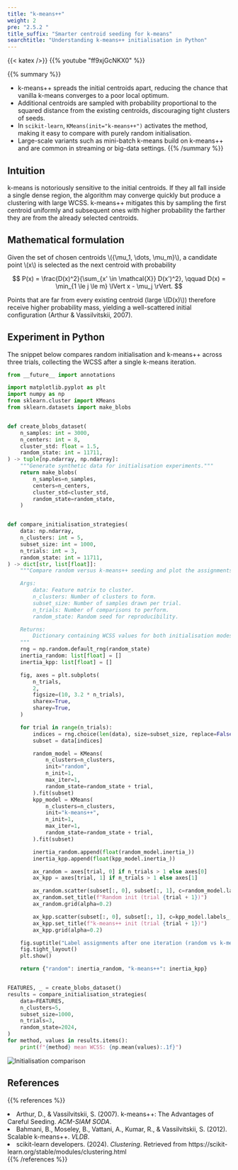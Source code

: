 ```yaml
---
title: "k-means++"
weight: 2
pre: "2.5.2 "
title_suffix: "Smarter centroid seeding for k-means"
searchtitle: "Understanding k-means++ initialisation in Python"
---
```


{{< katex />}}
{{% youtube "ff9xjGcNKX0" %}}

{{% summary %}}
- k-means++ spreads the initial centroids apart, reducing the chance that vanilla k-means converges to a poor local optimum.
- Additional centroids are sampled with probability proportional to the squared distance from the existing centroids, discouraging tight clusters of seeds.
- In `scikit-learn`, `KMeans(init="k-means++")` activates the method, making it easy to compare with purely random initialisation.
- Large-scale variants such as mini-batch k-means build on k-means++ and are common in streaming or big-data settings.
{{% /summary %}}

## Intuition
k-means is notoriously sensitive to the initial centroids. If they all fall inside a single dense region, the algorithm may converge quickly but produce a clustering with large WCSS. k-means++ mitigates this by sampling the first centroid uniformly and subsequent ones with higher probability the farther they are from the already selected centroids.

## Mathematical formulation
Given the set of chosen centroids \\(\{\mu_1, \dots, \mu_m\}\\), a candidate point \\(x\\) is selected as the next centroid with probability

$$
P(x) = \frac{D(x)^2}{\sum_{x' \in \mathcal{X}} D(x')^2}, \qquad
D(x) = \min_{1 \le j \le m} \lVert x - \mu_j \rVert.
$$

Points that are far from every existing centroid (large \\(D(x)\\)) therefore receive higher probability mass, yielding a well-scattered initial configuration (Arthur & Vassilvitskii, 2007).

## Experiment in Python
The snippet below compares random initialisation and k-means++ across three trials, collecting the WCSS after a single k-means iteration.

```python
from __future__ import annotations

import matplotlib.pyplot as plt
import numpy as np
from sklearn.cluster import KMeans
from sklearn.datasets import make_blobs


def create_blobs_dataset(
    n_samples: int = 3000,
    n_centers: int = 8,
    cluster_std: float = 1.5,
    random_state: int = 11711,
) -> tuple[np.ndarray, np.ndarray]:
    """Generate synthetic data for initialisation experiments."""
    return make_blobs(
        n_samples=n_samples,
        centers=n_centers,
        cluster_std=cluster_std,
        random_state=random_state,
    )


def compare_initialisation_strategies(
    data: np.ndarray,
    n_clusters: int = 5,
    subset_size: int = 1000,
    n_trials: int = 3,
    random_state: int = 11711,
) -> dict[str, list[float]]:
    """Compare random versus k-means++ seeding and plot the assignments.

    Args:
        data: Feature matrix to cluster.
        n_clusters: Number of clusters to form.
        subset_size: Number of samples drawn per trial.
        n_trials: Number of comparisons to perform.
        random_state: Random seed for reproducibility.

    Returns:
        Dictionary containing WCSS values for both initialisation modes.
    """
    rng = np.random.default_rng(random_state)
    inertia_random: list[float] = []
    inertia_kpp: list[float] = []

    fig, axes = plt.subplots(
        n_trials,
        2,
        figsize=(10, 3.2 * n_trials),
        sharex=True,
        sharey=True,
    )

    for trial in range(n_trials):
        indices = rng.choice(len(data), size=subset_size, replace=False)
        subset = data[indices]

        random_model = KMeans(
            n_clusters=n_clusters,
            init="random",
            n_init=1,
            max_iter=1,
            random_state=random_state + trial,
        ).fit(subset)
        kpp_model = KMeans(
            n_clusters=n_clusters,
            init="k-means++",
            n_init=1,
            max_iter=1,
            random_state=random_state + trial,
        ).fit(subset)

        inertia_random.append(float(random_model.inertia_))
        inertia_kpp.append(float(kpp_model.inertia_))

        ax_random = axes[trial, 0] if n_trials > 1 else axes[0]
        ax_kpp = axes[trial, 1] if n_trials > 1 else axes[1]

        ax_random.scatter(subset[:, 0], subset[:, 1], c=random_model.labels_, s=10)
        ax_random.set_title(f"Random init (trial {trial + 1})")
        ax_random.grid(alpha=0.2)

        ax_kpp.scatter(subset[:, 0], subset[:, 1], c=kpp_model.labels_, s=10)
        ax_kpp.set_title(f"k-means++ init (trial {trial + 1})")
        ax_kpp.grid(alpha=0.2)

    fig.suptitle("Label assignments after one iteration (random vs k-means++)")
    fig.tight_layout()
    plt.show()

    return {"random": inertia_random, "k-means++": inertia_kpp}


FEATURES, _ = create_blobs_dataset()
results = compare_initialisation_strategies(
    data=FEATURES,
    n_clusters=5,
    subset_size=1000,
    n_trials=3,
    random_state=2024,
)
for method, values in results.items():
    print(f"{method} mean WCSS: {np.mean(values):.1f}")
```


![Initialisation comparison](/images/basic/clustering/k-means2_block01_en.png)

## References
{{% references %}}
<li>Arthur, D., &amp; Vassilvitskii, S. (2007). k-means++: The Advantages of Careful Seeding. <i>ACM-SIAM SODA</i>.</li>
<li>Bahmani, B., Moseley, B., Vattani, A., Kumar, R., &amp; Vassilvitskii, S. (2012). Scalable k-means++. <i>VLDB</i>.</li>
<li>scikit-learn developers. (2024). <i>Clustering</i>. Retrieved from https://scikit-learn.org/stable/modules/clustering.html</li>
{{% /references %}}
